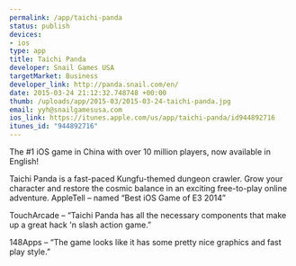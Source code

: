 ```yaml
--- 
permalink: /app/taichi-panda
status: publish
devices: 
- ios
type: app
title: Taichi Panda
developer: Snail Games USA
targetMarket: Business
developer_link: http://panda.snail.com/en/
date: 2015-03-24 21:12:32.748748 +00:00
thumb: /uploads/app/2015-03/2015-03-24-taichi-panda.jpg
email: yyh@snailgamesusa.com
ios_link: https://itunes.apple.com/us/app/taichi-panda/id944892716
itunes_id: "944892716"
---
```


The #1 iOS game in China with over 10 million players, now available in English!

Taichi Panda is a fast-paced Kungfu-themed dungeon crawler. Grow your character and restore the cosmic balance in an exciting free-to-play online adventure. 
AppleTell – named “Best iOS Game of E3 2014”

TouchArcade – “Taichi Panda has all the necessary components that make up a great hack 'n slash action game.”

148Apps – “The game looks like it has some pretty nice graphics and fast play style.”
